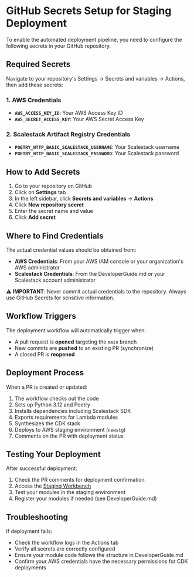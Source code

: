 # GitHub Secrets Setup for Staging Deployment

To enable the automated deployment pipeline, you need to configure the following secrets in your GitHub repository.

## Required Secrets

Navigate to your repository's Settings → Secrets and variables → Actions, then add these secrets:

### 1. AWS Credentials
- **`AWS_ACCESS_KEY_ID`**: Your AWS Access Key ID
- **`AWS_SECRET_ACCESS_KEY`**: Your AWS Secret Access Key

### 2. Scalestack Artifact Registry Credentials
- **`POETRY_HTTP_BASIC_SCALESTACK_USERNAME`**: Your Scalestack username
- **`POETRY_HTTP_BASIC_SCALESTACK_PASSWORD`**: Your Scalestack password

## How to Add Secrets

1. Go to your repository on GitHub
2. Click on **Settings** tab
3. In the left sidebar, click **Secrets and variables** → **Actions**
4. Click **New repository secret**
5. Enter the secret name and value
6. Click **Add secret**

## Where to Find Credentials

The actual credential values should be obtained from:
- **AWS Credentials**: From your AWS IAM console or your organization's AWS administrator
- **Scalestack Credentials**: From the DeveloperGuide.md or your Scalestack account administrator

⚠️ **IMPORTANT**: Never commit actual credentials to the repository. Always use GitHub Secrets for sensitive information.

## Workflow Triggers

The deployment workflow will automatically trigger when:
- A pull request is **opened** targeting the `main` branch
- New commits are **pushed** to an existing PR (synchronize)
- A closed PR is **reopened**

## Deployment Process

When a PR is created or updated:
1. The workflow checks out the code
2. Sets up Python 3.12 and Poetry
3. Installs dependencies including Scalestack SDK
4. Exports requirements for Lambda modules
5. Synthesizes the CDK stack
6. Deploys to AWS staging environment (`newstg`)
7. Comments on the PR with deployment status

## Testing Your Deployment

After successful deployment:
1. Check the PR comments for deployment confirmation
2. Access the [Staging Workbench](https://staging.scalestack.ai/workbench)
3. Test your modules in the staging environment
4. Register your modules if needed (see DeveloperGuide.md)

## Troubleshooting

If deployment fails:
- Check the workflow logs in the Actions tab
- Verify all secrets are correctly configured
- Ensure your module code follows the structure in DeveloperGuide.md
- Confirm your AWS credentials have the necessary permissions for CDK deployments